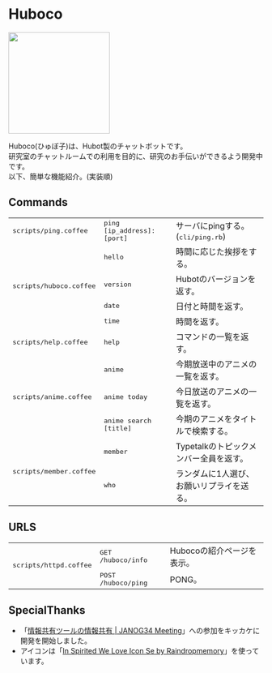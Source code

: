 # Huboco

<a href="https://raw.githubusercontent.com/hico-horiuchi/huboco/master/icon.png">
  <img src="/../master/icon.png" width="200px" height="auto">
</a>
<br>

Huboco(ひゅぼ子)は、Hubot製のチャットボットです。
<br>
研究室のチャットルームでの利用を目的に、研究のお手伝いができるよう開発中です。
<br>
以下、簡単な機能紹介。(実装順)

## Commands

<table>
  <thead></thead>
  <tbody>
    <tr>
      <td><tt>scripts/ping.coffee</tt></td>
      <td><tt>ping [ip_address]:[port]</tt></td>
      <td>サーバにpingする。(<tt>cli/ping.rb</tt>)</td>
    </tr>
    <tr>
      <td rowspan="4"><tt>scripts/huboco.coffee</tt></td>
      <td><tt>hello</tt></td>
      <td>時間に応じた挨拶をする。</td>
    </tr>
    <tr>
      <td><tt>version</tt></td>
      <td>Hubotのバージョンを返す。</td>
    </tr>
    <tr>
      <td><tt>date</tt></td>
      <td>日付と時間を返す。</td>
    </tr>
    <tr>
      <td><tt>time</tt></td>
      <td>時間を返す。</td>
    </tr>
    <tr>
      <td><tt>scripts/help.coffee</tt></td>
      <td><tt>help</tt></td>
      <td>コマンドの一覧を返す。</td>
    </tr>
    <tr>
      <td rowspan="3"><tt>scripts/anime.coffee</tt></td>
      <td><tt>anime</tt></td>
      <td>今期放送中のアニメの一覧を返す。</td>
    </tr>
    <tr>
      <td><tt>anime today</tt></td>
      <td>今日放送のアニメの一覧を返す。</td>
    </tr>
    <tr>
      <td><tt>anime search [title]</tt></td>
      <td>今期のアニメをタイトルで検索する。</td>
    </tr>
    <tr>
      <td rowspan="2"><tt>scripts/member.coffee</tt></td>
      <td><tt>member</tt></td>
      <td>Typetalkのトピックメンバー全員を返す。</td>
    </tr>
    <tr>
      <td><tt>who</tt></td>
      <td>ランダムに1人選び、お願いリプライを送る。</td>
    </tr>
  </tbody>
</table>

## URLS

<table>
  <thead></thead>
  <tbody>
    <tr>
      <td rowspan="2"><tt>scripts/httpd.coffee</tt></td>
      <td><tt>GET /huboco/info</tt></td>
      <td>Hubocoの紹介ページを表示。</td>
    </tr>
    <tr>
      <td><tt>POST /huboco/ping</tt></td>
      <td>PONG。</td>
    </tr>
  </tbody>
</table>

## SpecialThanks

- 「[情報共有ツールの情報共有 | JANOG34 Meeting](http://www.janog.gr.jp/meeting/janog34/program/itool.html)」への参加をキッカケに開発を開始しました。
- アイコンは「[In Spirited We Love Icon Se by Raindropmemory](http://raindropmemory.deviantart.com/art/In-Spirited-We-Love-Icon-Set-Repost-304014435)」を使っています。
